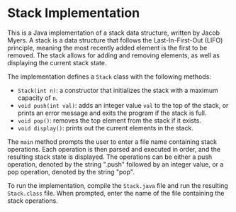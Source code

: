 # Stack Implementation

This is a Java implementation of a stack data structure, written by Jacob Myers. A stack is a data structure that follows the Last-In-First-Out (LIFO) principle, meaning the most recently added element is the first to be removed. The stack allows for adding and removing elements, as well as displaying the current stack state.

The implementation defines a `Stack` class with the following methods:

-   `Stack(int n)`: a constructor that initializes the stack with a maximum capacity of `n`.
-   `void push(int val)`: adds an integer value `val` to the top of the stack, or prints an error message and exits the program if the stack is full.
-   `void pop()`: removes the top element from the stack if it exists.
-   `void display()`: prints out the current elements in the stack.

The `main` method prompts the user to enter a file name containing stack operations. Each operation is then parsed and executed in order, and the resulting stack state is displayed. The operations can be either a push operation, denoted by the string ".push" followed by an integer value, or a pop operation, denoted by the string "pop".

To run the implementation, compile the `Stack.java` file and run the resulting `Stack.class` file. When prompted, enter the name of the file containing the stack operations.

